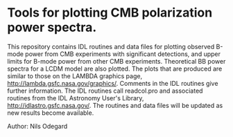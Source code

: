 # Tools for plotting CMB polarization power spectra.

This repository contains IDL routines and data files for plotting observed
B-mode power from CMB experiments with significant detections, and upper limits
for B-mode power from other CMB experiments. Theoretical BB power spectra for a
LCDM model are also plotted. The plots that are produced are similar to those
on the LAMBDA graphics page, http://lambda.gsfc.nasa.gov/graphics/. Comments in
the IDL routines give further information. The IDL routines call readcol.pro
and associated routines from the IDL Astronomy User's Library,
http://idlastro.gsfc.nasa.gov/. The routines and data files will be updated as
new results become available.

Author: Nils Odegard

